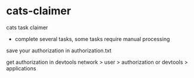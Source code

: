 # cats-claimer

cats task claimer
- complete several tasks, some tasks require manual processing

save your authorization in authorization.txt


get authorization in devtools network > user > authorization 
or 
devtools > applications
